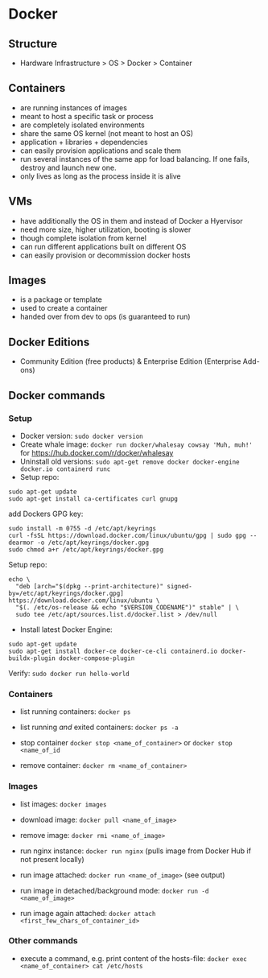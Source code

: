 # Docker

## Structure
* Hardware Infrastructure > OS > Docker > Container

## Containers
* are running instances of images
* meant to host a specific task or process
* are completely isolated environments
* share the same OS kernel (not meant to host an OS)
* application + libraries + dependencies
* can easily provision applications and scale them
* run several instances of the same app for load balancing. If one fails, destroy and launch new one.
* only lives as long as the process inside it is alive

## VMs
* have additionally the OS in them and instead of Docker a Hyervisor
* need more size, higher utilization, booting is slower
* though complete isolation from kernel
* can run different applications built on different OS
* can easily provision or decommission docker hosts

## Images
* is a package or template
* used to create a container
* handed over from dev to ops (is guaranteed to run)

## Docker Editions
* Community Edition (free products) & Enterprise Edition (Enterprise Add-ons)

## Docker commands

### Setup
* Docker version: `sudo docker version`
* Create whale image: `docker run docker/whalesay cowsay 'Muh, muh!'` for https://hub.docker.com/r/docker/whalesay
* Uninstall old versions: `sudo apt-get remove docker docker-engine docker.io containerd runc`
* Setup repo:
```
sudo apt-get update
sudo apt-get install ca-certificates curl gnupg
```
add Dockers GPG key:
```
sudo install -m 0755 -d /etc/apt/keyrings
curl -fsSL https://download.docker.com/linux/ubuntu/gpg | sudo gpg --dearmor -o /etc/apt/keyrings/docker.gpg
sudo chmod a+r /etc/apt/keyrings/docker.gpg
```
Setup repo:
```
echo \
  "deb [arch="$(dpkg --print-architecture)" signed-by=/etc/apt/keyrings/docker.gpg] https://download.docker.com/linux/ubuntu \
  "$(. /etc/os-release && echo "$VERSION_CODENAME")" stable" | \
  sudo tee /etc/apt/sources.list.d/docker.list > /dev/null
```
* Install latest Docker Engine:
```
sudo apt-get update
sudo apt-get install docker-ce docker-ce-cli containerd.io docker-buildx-plugin docker-compose-plugin
```
Verify:
`sudo docker run hello-world`

### Containers
* list running containers: `docker ps`

* list running *and* exited containers: `docker ps -a`
* stop container `docker stop <name_of_container>` or `docker stop <name_of_id`
* remove container: `docker rm <name_of_container>`

### Images
* list images: `docker images`

* download image: `docker pull <name_of_image>`
* remove image: `docker rmi <name_of_image>`
* run nginx instance: `docker run nginx` (pulls image from Docker Hub if not present locally)
* run image attached: `docker run <name_of_image>` (see output)
* run image in detached/background mode: `docker run -d <name_of_image>`
* run image again attached: `docker attach <first_few_chars_of_container_id>`

### Other commands
* execute a command, e.g. print content of the hosts-file: `docker exec <name_of_container> cat /etc/hosts`